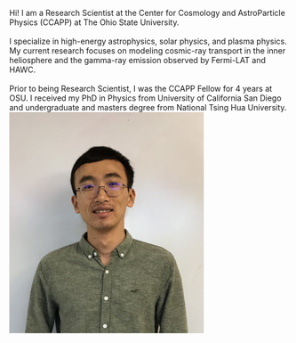Hi! I am a Research Scientist at the Center for Cosmology and AstroParticle Physics (CCAPP) at The Ohio State University.
<br/><br/>
I specialize in high-energy astrophysics, solar physics, and plasma physics. My current research focuses on modeling cosmic-ray transport in the inner heliosphere and the gamma-ray emission observed by Fermi-LAT and HAWC.
<br/><br/>
Prior to being Research Scientist, I was the CCAPP Fellow for 4 years at OSU. I received my PhD in Physics from University of California San Diego and undergraduate and masters degree from National Tsing Hua University.
<img src="images/profile_2.jpg" width = "350">
